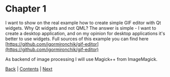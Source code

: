 # Chapter 1

I want to show on the real example how to create simple GIF editor with Qt widgets.
Why Qt widgets and not QML? The answer is simple - I want to create a desktop application, and on my opinion for desktop
applications it's better to use widgets. Full sources of this example you can find here
[https://github.com/igormironchik/gif-editor](https://github.com/igormironchik/gif-editor)

As backend of image processing I will use Magick++ from ImageMagick.

[Back](../README.md) | [Contents](../README.md) | [Next](mainwindow-basics.md)